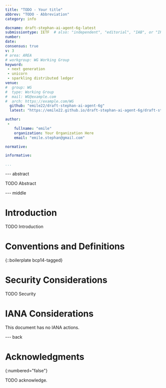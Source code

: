 ```yaml
---
title: "TODO - Your title"
abbrev: "TODO - Abbreviation"
category: info

docname: draft-stephan-ai-agent-6g-latest
submissiontype: IETF  # also: "independent", "editorial", "IAB", or "IRTF"
number:
date:
consensus: true
v: 3
# area: AREA
# workgroup: WG Working Group
keyword:
 - next generation
 - unicorn
 - sparkling distributed ledger
venue:
#  group: WG
#  type: Working Group
#  mail: WG@example.com
#  arch: https://example.com/WG
  github: "emile22/draft-stephan-ai-agent-6g"
  latest: "https://emile22.github.io/draft-stephan-ai-agent-6g/draft-stephan-ai-agent-6g.html"

author:
 -
    fullname: "emile"
    organization: Your Organization Here
    email: "emile.stephan@gmail.com"

normative:

informative:

...
```


--- abstract

TODO Abstract


--- middle

# Introduction

TODO Introduction


# Conventions and Definitions

{::boilerplate bcp14-tagged}


# Security Considerations

TODO Security


# IANA Considerations

This document has no IANA actions.


--- back

# Acknowledgments
{:numbered="false"}

TODO acknowledge.
